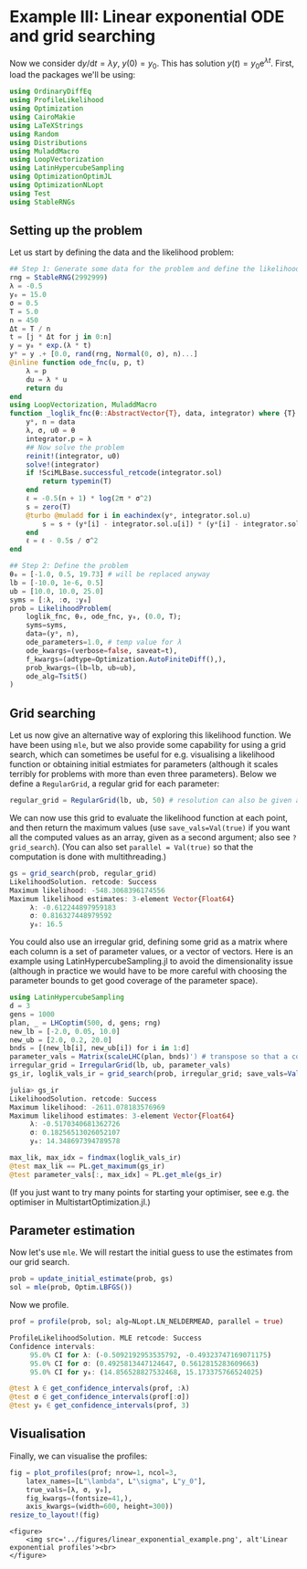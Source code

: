 # Example III: Linear exponential ODE and grid searching 

Now we consider $\mathrm dy/\mathrm dt = \lambda y$, $y(0) = y_0$. This has solution $y(t) = y_0\mathrm{e}^{\lambda t}$. First, load the packages we'll be using:

```julia
using OrdinaryDiffEq
using ProfileLikelihood
using Optimization 
using CairoMakie 
using LaTeXStrings 
using Random
using Distributions
using MuladdMacro
using LoopVectorization
using LatinHypercubeSampling 
using OptimizationOptimJL
using OptimizationNLopt
using Test
using StableRNGs
```

## Setting up the problem 

Let us start by defining the data and the likelihood problem:

```julia
## Step 1: Generate some data for the problem and define the likelihood
rng = StableRNG(2992999)
λ = -0.5
y₀ = 15.0
σ = 0.5
T = 5.0
n = 450
Δt = T / n
t = [j * Δt for j in 0:n]
y = y₀ * exp.(λ * t)
yᵒ = y .+ [0.0, rand(rng, Normal(0, σ), n)...]
@inline function ode_fnc(u, p, t)
    λ = p
    du = λ * u
    return du
end
using LoopVectorization, MuladdMacro
function _loglik_fnc(θ::AbstractVector{T}, data, integrator) where {T}
    yᵒ, n = data
    λ, σ, u0 = θ
    integrator.p = λ
    ## Now solve the problem 
    reinit!(integrator, u0)
    solve!(integrator)
    if !SciMLBase.successful_retcode(integrator.sol)
        return typemin(T)
    end
    ℓ = -0.5(n + 1) * log(2π * σ^2)
    s = zero(T)
    @turbo @muladd for i in eachindex(yᵒ, integrator.sol.u)
        s = s + (yᵒ[i] - integrator.sol.u[i]) * (yᵒ[i] - integrator.sol.u[i])
    end
    ℓ = ℓ - 0.5s / σ^2
end

## Step 2: Define the problem
θ₀ = [-1.0, 0.5, 19.73] # will be replaced anyway
lb = [-10.0, 1e-6, 0.5]
ub = [10.0, 10.0, 25.0]
syms = [:λ, :σ, :y₀]
prob = LikelihoodProblem(
    loglik_fnc, θ₀, ode_fnc, y₀, (0.0, T);
    syms=syms,
    data=(yᵒ, n),
    ode_parameters=1.0, # temp value for λ
    ode_kwargs=(verbose=false, saveat=t),
    f_kwargs=(adtype=Optimization.AutoFiniteDiff(),),
    prob_kwargs=(lb=lb, ub=ub),
    ode_alg=Tsit5()
)
```

## Grid searching 

Let us now give an alternative way of exploring this likelihood function. We have been using `mle`, but we also provide some capability for using a grid search, which can sometimes be useful for e.g. visualising a likelihood function or obtaining initial estmiates for parameters (although it scales terribly for problems with more than even three parameters). Below we define a `RegularGrid`, a regular grid for each parameter:

```julia
regular_grid = RegularGrid(lb, ub, 50) # resolution can also be given as a vector for each parameter
```

We can now use this grid to evaluate the likelihood function at each point, and then return the maximum values (use `save_vals=Val(true)` if you want all the computed values as an array, given as a second argument; also see `?grid_search`). (You can also set `parallel = Val(true)` so that the computation is done with multithreading.)

```julia
gs = grid_search(prob, regular_grid)
LikelihoodSolution. retcode: Success
Maximum likelihood: -548.3068396174556
Maximum likelihood estimates: 3-element Vector{Float64}
     λ: -0.612244897959183
     σ: 0.816327448979592
     y₀: 16.5
```

You could also use an irregular grid, defining some grid as a matrix where each column is a set of parameter values, or a vector of vectors. Here is an example using LatinHypercubeSampling.jl to avoid the dimensionality issue (although in practice we would have to be more careful with choosing the parameter bounds to get good coverage of the parameter space).

```julia
using LatinHypercubeSampling
d = 3
gens = 1000
plan, _ = LHCoptim(500, d, gens; rng)
new_lb = [-2.0, 0.05, 10.0]
new_ub = [2.0, 0.2, 20.0]
bnds = [(new_lb[i], new_ub[i]) for i in 1:d]
parameter_vals = Matrix(scaleLHC(plan, bnds)') # transpose so that a column is a parameter set 
irregular_grid = IrregularGrid(lb, ub, parameter_vals)
gs_ir, loglik_vals_ir = grid_search(prob, irregular_grid; save_vals=Val(true), parallel = Val(true))
```
```julia
julia> gs_ir
LikelihoodSolution. retcode: Success
Maximum likelihood: -2611.078183576969
Maximum likelihood estimates: 3-element Vector{Float64}
     λ: -0.5170340681362726
     σ: 0.18256513026052107
     y₀: 14.348697394789578
```
```julia
max_lik, max_idx = findmax(loglik_vals_ir)
@test max_lik == PL.get_maximum(gs_ir)
@test parameter_vals[:, max_idx] ≈ PL.get_mle(gs_ir)
```

(If you just want to try many points for starting your optimiser, see e.g. the optimiser in MultistartOptimization.jl.)

## Parameter estimation 

Now let's use `mle`. We will restart the initial guess to use the estimates from our grid search.

```julia
prob = update_initial_estimate(prob, gs)
sol = mle(prob, Optim.LBFGS())
```

Now we profile.

```julia
prof = profile(prob, sol; alg=NLopt.LN_NELDERMEAD, parallel = true)
```
```julia
ProfileLikelihoodSolution. MLE retcode: Success
Confidence intervals:
     95.0% CI for λ: (-0.5092192953535792, -0.49323747169071175)
     95.0% CI for σ: (0.4925813447124647, 0.5612815283609663)
     95.0% CI for y₀: (14.856528827532468, 15.173375766524025)
```
```julia
@test λ ∈ get_confidence_intervals(prof, :λ)
@test σ ∈ get_confidence_intervals(prof[:σ])
@test y₀ ∈ get_confidence_intervals(prof, 3)
```

## Visualisation

Finally, we can visualise the profiles:

```julia
fig = plot_profiles(prof; nrow=1, ncol=3,
    latex_names=[L"\lambda", L"\sigma", L"y_0"],
    true_vals=[λ, σ, y₀],
    fig_kwargs=(fontsize=41,),
    axis_kwargs=(width=600, height=300))
resize_to_layout!(fig)
```

```@raw html
<figure>
    <img src='../figures/linear_exponential_example.png', alt'Linear exponential profiles'><br>
</figure>
```